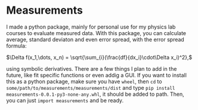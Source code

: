 # Measurements
I made a python package, mainly for personal use for my physics lab courses to evaluate measured data.
With this package, you can calculate average, standard deviaton and even error spread, with the error spread formula:

$\Delta f(x_1,\dots, x_n) = \sqrt{\sum_{i}(\frac{df}{dx_i}\cdot\Delta x_i)^2},$

using symbolic derivatives.
There are a few things I plan to add in the future, like fit specific functions or even addig a GUI.
If you want to install this as a python package, make sure you have `wheel`, then `cd` to `some/path/to/measurements/measurements/dist` and
type `pip install measurements-0.0.1-py3-none-any.whl`, it should be added to path. Then, you can just `import measurements` and be ready.
